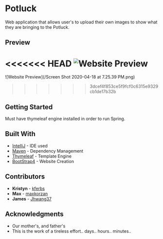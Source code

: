 # Potluck

Web application that allows user's to upload their own images to show what they are bringing to the Potluck.

## Preview
<<<<<<< HEAD
![Website Preview](https://res.cloudinary.com/kristynf/image/upload/v1587311301/Screen_Shot_2020-04-18_at_7.25.39_PM_yszz4k.png)
=======
![Website Preview](/Screen Shot 2020-04-18 at 7.25.39 PM.png)
>>>>>>> 3dcef4f853ce5f9fcf0c6315e9329cb1de17b32b


## Getting Started

Must have thymeleaf engine installed in order to run Spring.


## Built With

* [IntelliJ](https://www.jetbrains.com/idea/) - IDE used
* [Maven](https://maven.apache.org/) - Dependency Management
* [Thymeleaf](https://www.thymeleaf.org/) - Template Engine
* [BootStrap4](https://getbootstrap.com/docs/4.0) - Website Creation


## Contributors

* **Kristyn**  - [kferbs](github.com/kferbs)
* **Max**  - [maxkorzan](https://github.com/maxkorzan)
* **James**  - [Jhwang37](https://github.com/Jhwang37)

## Acknowledgments

* Our mother's, and father's 
* This is the work of a tireless effort.. days.. hours.. minutes..

